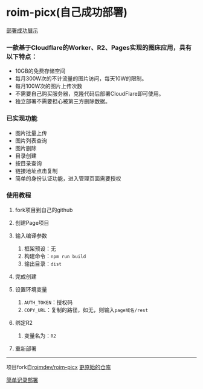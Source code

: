 # roim-picx(自己成功部署)
[部署成功展示](https://images.bravexist.cn/)

### 一款基于Cloudflare的Worker、R2、Pages实现的图床应用，具有以下特点：

* 10GB的免费存储空间
* 每月300W次的不计流量的图片访问，每天10W的限制。
* 每月100W次的图片上传次数
* 不需要自己购买服务器，克隆代码后部署CloudFlare即可使用。
* 独立部署不需要担心被第三方删除数据。

### 已实现功能

* 图片批量上传
* 图片列表查询
* 图片删除
* 目录创建
* 按目录查询
* 链接地址点击复制
* 简单的身份认证功能，进入管理页面需要授权

### 使用教程

1. fork项目到自己的github
2. 创建Page项目
3. 输入编译参数

    1. 框架预设：无
    2. 构建命令：`npm run build`
    3. 输出目录：`dist`
4. 完成创建
5. 设置环境变量

    1. `AUTH_TOKEN`：授权码
    2. `COPY_URL`：复制的路径，如无，则输入`page域名/rest`
6. 绑定R2

    1. 变量名为：`R2`
7. 重新部署

---

项目fork自[roimdev/roim-picx](https://github.com/roimdev/roim-picx)
[更原始的仓库](https://github.com/roimdev/roim-picx)

[简单记录部署](https://bravexist.cn/2024/07/cloudflare-pages-r2-serverless-image-hosting.html)
